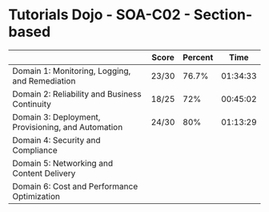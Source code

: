 # Tutorials Dojo - SOA-C02 - Section-based

|                                                    | Score | Percent | Time     |
| -------------------------------------------------- | ----- | ------- | -------- |
| Domain 1: Monitoring, Logging, and Remediation     | 23/30 | 76.7%   | 01:34:33 |
| Domain 2: Reliability and Business Continuity      | 18/25 | 72%     | 00:45:02 |
| Domain 3: Deployment, Provisioning, and Automation | 24/30 | 80%     | 01:13:29 |
| Domain 4: Security and Compliance                  |       |         |          |
| Domain 5: Networking and Content Delivery          |       |         |          |
| Domain 6: Cost and Performance Optimization        |       |         |          |
